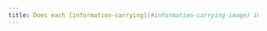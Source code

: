```yaml
---
title: Does each [information-carrying](#information-carrying-image) image have, if necessary, a [detailed description](#detailed-image-description)?
---
```

